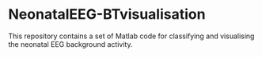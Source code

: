 # NeonatalEEG-BTvisualisation
This repository contains a set of Matlab code for classifying and visualising the neonatal EEG background activity.
